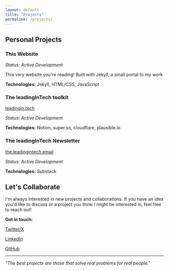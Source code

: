 ```yaml
---
layout: default
title: "Projects"
permalink: /projects/
---
```


## Personal Projects

### This Website
*Status: Active Development*

This very website you're reading! Built with Jekyll, a small portal to my work

**Technologies:** Jekyll, HTML/CSS, JavaScript

### The leadingInTech toolkit
<i class="fa-solid fa-globe"></i> [leadingin.tech](https://leadingin.tech)

*Status: Active Development*

**Technologies:** Notion, super.so, cloudflare, plausible.io



### The leadingInTech Newsletter
<i class="fa-solid fa-envelope"></i> [the.leadingintech.email](https://the.leadingintech.email/subscribe?utm_campaign=robansuini&utm_source=github)

*Status: Active Development*

**Technologies:** Substack


## Let's Collaborate

I'm always interested in new projects and collaborations. If you have an idea you'd like to discuss or a project you think I might be interested in, feel free to reach out!

**Get in touch:**

<i class="fa-brands fa-x-twitter"></i> [Twitter/X](https://x.com/robansuini)

<i class="fa-brands fa-linkedin"></i> [LinkedIn](https://linkedin.com/in/robansuini)

<i class="fa-brands fa-github"></i> [GitHub](https://github.com/robansuini)

---

*"The best projects are those that solve real problems for real people."*

